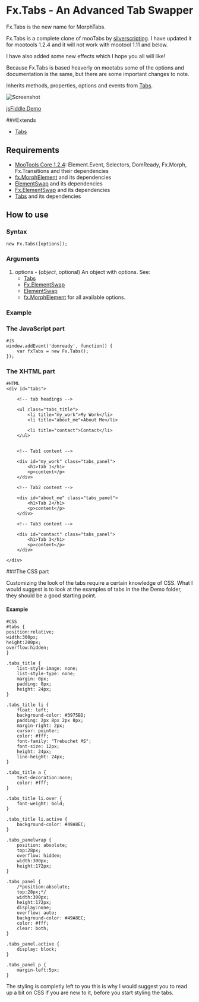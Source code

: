 Fx.Tabs - An Advanced Tab Swapper
=================================

Fx.Tabs is the new name for MorphTabs.

Fx.Tabs is a complete clone of mooTabs by [silverscripting](http://www.silverscripting.com/mootabs/). I have updated it for mootools 1.2.4 and it will not work with mootool 1.11 and below.

I have also added some new effects which I hope you all will like!

Because Fx.Tabs is based heaverly on mootabs some of the options and documentation is the same, but there are some important changes to note.

Inherits methods, properties, options and events from [Tabs][].

![Screenshot](http://github.com/vincentbluff/Fx.Tabs/raw/master/screenshot.png)

[jsFiddle Demo](http://jsfiddle.net/ctJpJ/3/)

###Extends
* [Tabs][]

Requirements
------------

* [MooTools Core 1.2.4](http://mootools.net/core): Element.Event, Selectors, DomReady, Fx.Morph, Fx.Transitions and their dependencies
* [fx.MorphElement][] and its dependencies
* [ElementSwap][] and its dependencies
* [Fx.ElementSwap][] and its dependencies
* [Tabs][] and its dependencies

How to use
----------

### Syntax
	new Fx.Tabs([options]);

### Arguments

1. options - (*object*, optional) An object with options. See:
	- [Tabs][]
	- [Fx.ElementSwap][]
	- [ElementSwap][]
	- [fx.MorphElement][]
for all available options.

### Example

### The JavaScript part

	#JS
	window.addEvent('domready', function() {
		var fxTabs = new Fx.Tabs();
	});

### The XHTML part

	#HTML
	<div id="tabs">

		<!-- tab headings -->

		<ul class="tabs_title">
			<li title="my_work">My Work</li>
			<li title="about_me">About Me</li>

			<li title="contact">Contact</li>
		</ul>

			
		<!-- Tab1 content -->

		<div id="my_work" class="tabs_panel">
			<h1>Tab 1</h1>
			<p>content</p>
		</div>

		<!-- Tab2 content -->

		<div id="about_me" class="tabs_panel">
			<h1>Tab 2</h1>
			<p>content</p>
		</div>
			
		<!-- Tab3 content -->

		<div id="contact" class="tabs_panel">
			<h1>Tab 3</h1>
			<p>content</p>
		</div>
	
	</div>

###The CSS part

Customizing the look of the tabs require a certain knowledge of CSS. What I would suggest is to look at the examples of tabs in the the Demo folder, they should be a good starting point.

#### Example

	#CSS
	#tabs {
	position:relative;
	width:300px;
	height:200px;
	overflow:hidden;
	}
	
	.tabs_title {
		list-style-image: none;
		list-style-type: none;
		margin: 0px;
		padding: 0px;
		height: 24px;
	}
	
	.tabs_title li {
		float: left;
		background-color: #3975BD;
		padding: 2px 8px 2px 8px;
		margin-right: 2px;
		cursor: pointer;
		color: #fff;
		font-family: "Trebuchet MS";
		font-size: 12px;
		height: 24px;
		line-height: 24px;
	}
	
	.tabs_title a {
		text-decoration:none;
		color: #fff;
	}
	
	.tabs_title li.over {
		font-weight: bold;
	}
	
	.tabs_title li.active {
		background-color: #49A8EC;
	}
	
	.tabs_panelwrap {
		position: absolute;
		top:28px;
		overflow: hidden;
		width:300px;
		height:172px;
	}
	
	.tabs_panel {
		/*position:absolute;
		top:28px;*/
		width:300px;
		height:172px;
		display:none;
		overflow: auto;
		background-color: #49A8EC;
		color: #fff;
		clear: both;
	}
	
	.tabs_panel.active {
		display: block;
	}
	
	.tabs_panel p {
		margin-left:5px;
	}

The styling is completly left to you this is why I would suggest you to read up a bit on CSS if you are new to it, before you start styling the tabs.

[$$]: http://www.mootools.net/docs/core/Element/Element#dollars
[ElementSwap]: http://www.mootools.net/forge/p/elementswap
[Fx.ElementSwap]: http://www.mootools.net/forge/p/fx_elementswap
[Tabs]: http://www.mootools.net/forge/p/tabs
[Fx.MorphElement]: http://www.mootools.net/forge/p/fx_morphelement